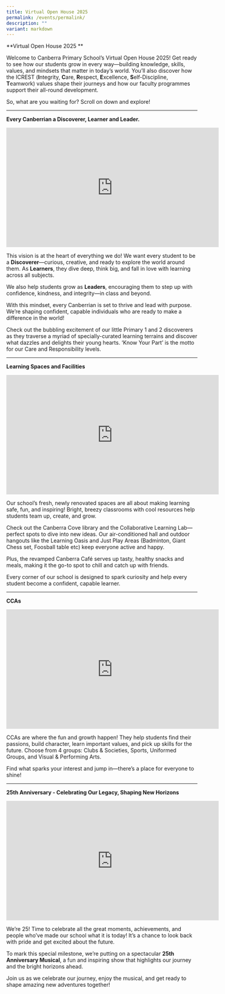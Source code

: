 ```yaml
---
title: Virtual Open House 2025
permalink: /events/permalink/
description: ""
variant: markdown
---
```

**Virtual Open House 2025 **
<br>

Welcome to Canberra Primary School’s Virtual Open House 2025! Get ready to see how our students grow in every way—building knowledge, skills, values, and mindsets that matter in today’s world. You’ll also discover how the ICREST (**I**ntegrity, **C**are, **R**espect, **E**xcellence, **S**elf-Discipline, **T**eamwork) values shape their journeys and how our faculty programmes support their all-round development.

So, what are you waiting for? Scroll on down and explore!
<hr>



**Every Canberrian a Discoverer, Learner and Leader.**
<iframe allowfullscreen="" allow="accelerometer; autoplay; clipboard-write; encrypted-media; gyroscope; picture-in-picture; web-share" frameborder="0" title="YouTube video player" src="https://www.youtube.com/embed/7dstOjtKTSc?si=hv7d2M-cd2xMLdew" height="315" width="560"></iframe>

This vision is at the heart of everything we do! We want every student to be a **Discoverer**—curious, creative, and ready to explore the world around them. As **Learners**, they dive deep, think big, and fall in love with learning across all subjects.

We also help students grow as **Leaders**, encouraging them to step up with confidence, kindness, and integrity—in class and beyond.

With this mindset, every Canberrian is set to thrive and lead with purpose. We’re shaping confident, capable individuals who are ready to make a difference in the world!

Check out the bubbling excitement of our little Primary 1 and 2 discoverers as they traverse a myriad of specially-curated learning terrains and discover what dazzles and delights their young hearts. ‘Know Your Part’ is the motto for our Care and Responsibility levels.<br>
<hr>

**Learning Spaces and Facilities**
<iframe allowfullscreen="" allow="accelerometer; autoplay; clipboard-write; encrypted-media; gyroscope; picture-in-picture; web-share" frameborder="0" title="YouTube video player" src="https://www.youtube.com/embed/cIIBSd7-JXQ?si=0j90Db7NV41kUojt" height="315" width="560"></iframe>

Our school’s fresh, newly renovated spaces are all about making learning safe, fun, and inspiring! Bright, breezy classrooms with cool resources help students team up, create, and grow.

Check out the Canberra Cove library and the Collaborative Learning Lab—perfect spots to dive into new ideas. Our air-conditioned hall and outdoor hangouts like the Learning Oasis and Just Play Areas (Badminton, Giant Chess set, Foosball table etc) keep everyone active and happy.

Plus, the revamped Canberra Café serves up tasty, healthy snacks and meals, making it the go-to spot to chill and catch up with friends.

Every corner of our school is designed to spark curiosity and help every student become a confident, capable learner.
<hr>

**CCAs**
<iframe allowfullscreen="" allow="accelerometer; autoplay; clipboard-write; encrypted-media; gyroscope; picture-in-picture; web-share" frameborder="0" title="YouTube video player" src="https://www.youtube.com/embed/9X-7A57AAyw?si=k91wQCGDtPrDb4Ze" height="315" width="560"></iframe>

CCAs are where the fun and growth happen! They help students find their passions, build character, learn important values, and pick up skills for the future. Choose from 4 groups: Clubs &amp; Societies, Sports, Uniformed Groups, and Visual &amp; Performing Arts.

Find what sparks your interest and jump in—there’s a place for everyone to shine!
<hr>


**25th Anniversary - Celebrating Our Legacy, Shaping New Horizons**

<iframe allowfullscreen="" allow="accelerometer; autoplay; clipboard-write; encrypted-media; gyroscope; picture-in-picture; web-share" frameborder="0" title="YouTube video player" src="https://www.youtube.com/embed/cYkvnMs1fNg?si=ap0JeI0wlMAWREwo" height="315" width="560"></iframe>

We’re 25! Time to celebrate all the great moments, achievements, and people who’ve made our school what it is today! It’s a chance to look back with pride and get excited about the future.

To mark this special milestone, we’re putting on a spectacular **25th Anniversary Musical**, a fun and inspiring show that highlights our journey and the bright horizons ahead.

Join us as we celebrate our journey, enjoy the musical, and get ready to shape amazing new adventures together!